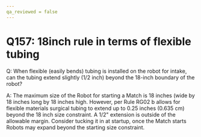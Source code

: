 ```yaml
---
qa_reviewed = false
---
```


# Q157: 18inch rule in terms of flexible tubing

Q: When flexible (easily bends) tubing is installed on the robot for intake, can the tubing extend slightly (1/2 inch) beyond the 18-inch boundary of the robot?

A: The maximum size of the Robot for starting a Match is 18 inches (wide by 18 inches  long by 18 inches high. However, per Rule RG02 b allows for flexible materials surgical tubing to extend up to 0.25 inches (0.635 cm) beyond the 18 inch size constraint. A 1/2" extension is outside of the allowable margin.  Consider tucking it in at startup, once the Match starts Robots may expand beyond the starting size constraint.